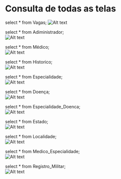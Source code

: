 # Consulta de todas as telas<br>



select * from Vagas;
![Alt text](https://github.com/EversonDelmaschio/trab01/blob/master/consulta_vaga.png "VAGAS")

select * from Adiministrador;<br>
![Alt text](https://github.com/EversonDelmaschio/trab01/blob/master/telas/Administrador.png "Administrador")

select * from Médico;<br>
![Alt text](https://github.com/EversonDelmaschio/trab01/blob/master/telas/medico.png "Médico")

select * from Historico;<br>
![Alt text](https://github.com/EversonDelmaschio/trab01/blob/master/telas/Historico.png "Historico")

select * from Especialidade;<br>
![Alt text](https://github.com/EversonDelmaschio/trab01/blob/master/telas/Especialidade.png "Especialidade")

select * from Doença;<br>
![Alt text](https://github.com/EversonDelmaschio/trab01/blob/master/telas/doenca.png "Doença")

select * from Especialidade_Doenca;<br>
![Alt text](https://github.com/EversonDelmaschio/trab01/blob/master/telas/Especialidade_doenca.png "Especialidade_doenca")

select * from Estado;<br>
![Alt text](https://github.com/EversonDelmaschio/trab01/blob/master/telas/Estado.png "Estado")

select * from Localidade;<br>
![Alt text](https://github.com/EversonDelmaschio/trab01/blob/master/telas/Localidade.png "Localidade")

select * from Medico_Especialidade;<br>
![Alt text](https://github.com/EversonDelmaschio/trab01/blob/master/telas/Medico_Especialidade.png "Medico_Especialidade")

select * from Registro_Militar;<br>
![Alt text](https://github.com/EversonDelmaschio/trab01/blob/master/telas/Registro_Militar.png "Registro_Militar")
